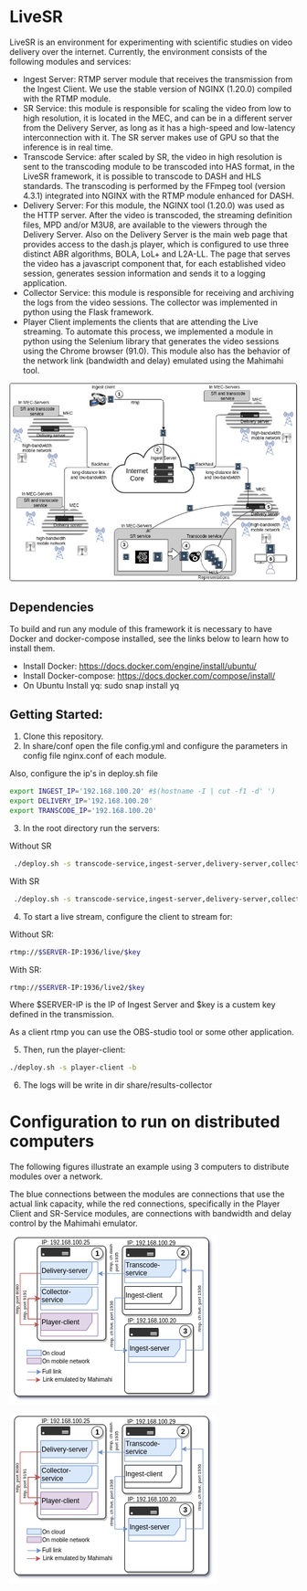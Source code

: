 # LiveSR

LiveSR is an environment for experimenting with scientific studies on video delivery over the internet.
Currently, the environment consists of the following modules and services:

* Ingest Server: RTMP server module that receives the transmission from the Ingest Client. We use the stable version of NGINX (1.20.0) compiled with the RTMP module.     
* SR Service: this module is responsible for scaling the video from low to high resolution, it is located in the MEC, and can be in a different server from the Delivery Server, as long as it has a high-speed and low-latency interconnection with it. The SR server makes use of GPU so that the inference is in real time. 
* Transcode Service: after scaled by SR, the video in high resolution is sent to the transcoding module to be transcoded into HAS format, in the LiveSR framework, it is possible to transcode to DASH and HLS standards. The transcoding is performed by the FFmpeg tool (version 4.3.1) integrated into NGINX with the RTMP module enhanced for DASH.
* Delivery Server: For this module, the NGINX tool (1.20.0) was used as the HTTP server. After the video is transcoded, the streaming definition files, MPD and/or M3U8, are available to the viewers through the Delivery Server. Also on the Delivery Server is the main web page that provides access to the dash.js player, which is configured to use three distinct ABR algorithms, BOLA, LoL+ and L2A-LL. The page that serves the video has a javascript component that, for each established video session, generates session information and sends it to a logging application.
* Collector Service: this module is responsible for receiving and archiving the logs from the video sessions. The collector was implemented in python using the Flask framework. 
* Player Client implements the clients that are attending the Live streaming. To automate this process, we implemented a module in python using the Selenium library that generates the video sessions using the Chrome browser (91.0). This module also has the behavior of the network link (bandwidth and delay) emulated using the Mahimahi tool.

![alt text](share/assets/HighLevel.png)


## Dependencies 

To build and run any module of this framework it is necessary to have Docker and docker-compose installed, see the links below to learn how to install them.

* Install Docker: https://docs.docker.com/engine/install/ubuntu/
* Install Docker-compose: https://docs.docker.com/compose/install/
* On Ubuntu Install yq: sudo snap install yq

## Getting Started:

1. Clone this repository.
2. In share/conf open the file config.yml and configure the parameters in config file nginx.conf of each module.

Also, configure the ip's in deploy.sh file
``` bash
export INGEST_IP='192.168.100.20' #$(hostname -I | cut -f1 -d' ')
export DELIVERY_IP='192.168.100.20'
export TRANSCODE_IP='192.168.100.20'
```

3. In the root directory run the servers:

Without SR
``` bash
 ./deploy.sh -s transcode-service,ingest-server,delivery-server,collector-service -b
```

With SR
``` bash
 ./deploy.sh -s transcode-service,ingest-server,delivery-server,collector-service,sr-service -b
```

4. To start a live stream, configure the client to stream for:

Without SR:
``` bash
rtmp://$SERVER-IP:1936/live/$key
```

With SR:
``` bash
rtmp://$SERVER-IP:1936/live2/$key
```

Where $SERVER-IP is the IP of Ingest Server and $key is a custem key defined in the transmission.

As a client rtmp you can use the OBS-studio tool or some other application.

5. Then, run the player-client:
``` bash
./deploy.sh -s player-client -b
```

6. The logs will be write in dir share/results-collector

# Configuration to run on distributed computers

The following figures illustrate an example using 3 computers to distribute modules over a network.

The blue connections between the modules are connections that use the actual link capacity, while the red connections, specifically in the Player Client and SR-Service modules, are connections with bandwidth and delay control by the Mahimahi emulator.

![alt text](share/assets/cenario1-2.png)

![](share/assets/cenario1-2.png)